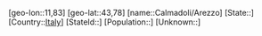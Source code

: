 ﻿---
location: [43,78,11,83]
type: City
tags:
- geo/City


SpocWebEntityId: 29453
isDeleted: false
confidential: public

---
[geo-lon::11,83]
[geo-lat::43,78]
[name::Calmadoli/Arezzo]
[State::]
[Country::[Italy](geo/Continent/Europe/Italy.md)]
[StateId::]
[Population::]
[Unknown::]

